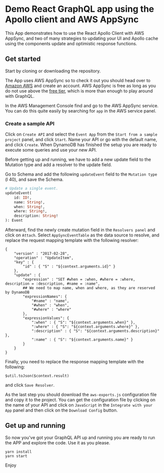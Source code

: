 # Demo React GraphQL app using the Apollo client and AWS AppSync

This App demonstrates how to use the React Apollo Client with AWS AppSync, and
two of many strategies to updating your UI and Apollo cache using the
<Mutation /> components update and optimistic response functions.

## Get started

Start by cloning or downloading the repository.

The App uses AWS AppSync so to check it out you should head over to
[Amazon AWS](http://aws.amazon.com) and create an account. AWS AppSync is free
as long as you do not use above the
[free tier](https://aws.amazon.com/appsync/pricing/), which is more than enough
to play around with GraphQL.

In the AWS Management Console find and go to the AWS AppSync service. You can do
this quite easily by searching for `app` in the AWS service panel.

### Create a sample API

Click on `Create API` and select the `Event App` from the
`Start from a sample project` panel, and click `Start`. Name your API or go with
the default name, and click `Create`. When DynamoDB has finished the setup you
are ready to execute some queries and use your new API.

Before getting up and running, we have to add a new update field to the Mutation
type and add a resolver to the update field.

Go to Schema and add the following `updateEvent` field to the `Mutation type` (l
40), and save the Schema.

```graphql
# Update a single event.
updateEvent(
    id: ID!,
    name: String!,
    when: String!,
    where: String!,
    description: String!
): Event
```

Afterward, find the newly create mutation field in the `Resolvers panel` and
click on `Attach`. Select `AppSyncEventTable` as the data source to resolve, and
replace the request mapping template with the following resolver:

```
{
    "version" : "2017-02-28",
    "operation" : "UpdateItem",
    "key" : {
        "id" : { "S" : "${context.arguments.id}" }
    },
    "update" : {
        "expression" : "SET #when = :when, #where = :where, description = :description, #name = :name",
        ## We need to map name, when and where, as they are reserved by DynamoDB
        "expressionNames": {
            "#name" : "name",
            "#when" : "when",
            "#where" : "where"
        },
        "expressionValues": {
            ":when" : { "S": "${context.arguments.when}" },
            ":where" : { "S": "${context.arguments.where}" },
            ":description" : { "S": "${context.arguments.description}" },
            ":name" : { "S": "${context.arguments.name}" }
        }
    }
}
```

Finally, you need to replace the response mapping template with the following:

```
$util.toJson($context.result)
```

and click `Save Resolver`.

As the last step you should download the `aws-exports.js` configuration file and
copy it to the project. You can get the configuration file by clicking on the
name of your API and click on `JavaScript` in the `Integrate with your App`
panel and then click on the `Download Config` button.

## Get up and running

So now you've got your GraphQL API up and running you are ready to run the APP
and explore the code. Use it as you please.

```
yarn install
yarn start
```

Enjoy

